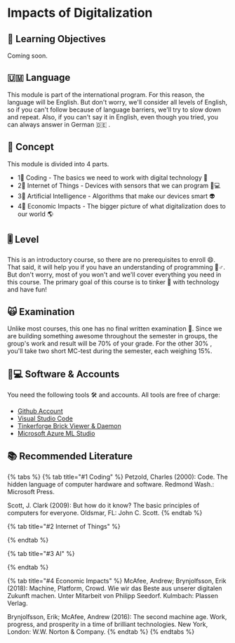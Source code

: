 # Impacts of Digitalization

## 🎯 Learning Objectives <a id="learning-objectives"></a>

Coming soon.

## 🇺🇲 Language

This module is part of the international program. For this reason, the language will be English. But don't worry, we'll consider all levels of English, so if you can't follow because of language barriers, we'll try to slow down and repeat. Also, if you can't say it in English, even though you tried, you can always answer in German 🇩🇪 .

## 📃 Concept <a id="concept"></a>

This module is divided into 4 parts.

* 1⃣ Coding - The basics we need to work with digital technology ⌨ 
* 2⃣ Internet of Things - Devices with sensors that we can program 👩💻 
* 3⃣ Artificial Intelligence - Algorithms that make our devices smart 👽 
* 4⃣ Economic Impacts - The bigger picture of what digitalization does to our world 🌎 

## 🎚 Level <a id="level"></a>

This is an introductory course, so there are no prerequisites to enroll 😄. That said, it will help you if you have an understanding of programming 🦸♂. But don't worry,  most of you won't and we'll cover everything you need in this course. The primary goal of this course is to tinker 👾 with technology and have fun!

## 🙀 Examination <a id="examination"></a>

Unlike most courses, this one has no final written examination 🤩. Since we are building something awesome throughout the semester in groups, the group's work and result will be 70% of your grade. For the other 30% , you'll take two short MC-test during the semester, each weighing 15%.

## 👩💻 Software & Accounts <a id="software-and-accounts"></a>

You need the following tools 🛠 and accounts. All tools are free of charge:

* [Github Account](https://github.com/join)
* [Visual Studio Code](https://code.visualstudio.com/)
* [Tinkerforge Brick Viewer & Daemon](https://www.tinkerforge.com/en/doc/Downloads.html)
* [Microsoft Azure ML Studio](https://studio.azureml.net/)

## 📚 Recommended Literature

{% tabs %}
{% tab title="\#1 Coding" %}
Petzold, Charles \(2000\): Code. The hidden language of computer hardware and software. Redmond Wash.: Microsoft Press.

Scott, J. Clark \(2009\): But how do it know? The basic principles of computers for everyone. Oldsmar, FL: John C. Scott.
{% endtab %}

{% tab title="\#2 Internet of Things" %}

{% endtab %}

{% tab title="\#3 AI" %}

{% endtab %}

{% tab title="\#4 Economic Impacts" %}
McAfee, Andrew; Brynjolfsson, Erik \(2018\): Machine, Platform, Crowd. Wie wir das Beste aus unserer digitalen Zukunft machen. Unter Mitarbeit von Philipp Seedorf. Kulmbach: Plassen Verlag.

Brynjolfsson, Erik; McAfee, Andrew \(2016\): The second machine age. Work, progress, and prosperity in a time of brilliant technologies. New York, London: W.W. Norton & Company.
{% endtab %}
{% endtabs %}

### 

